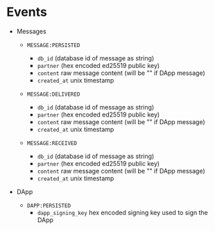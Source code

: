 # Events

- Messages

    - `MESSAGE:PERSISTED`
        - `db_id` (database id of message as string)
        - `partner` (hex encoded ed25519 public key)
        - `content` raw message content (will be "" if DApp message)
        - `created_at` unix timestamp

    - `MESSAGE:DELIVERED`
        - `db_id` (database id of message as string)
        - `partner` (hex encoded ed25519 public key)
        - `content` raw message content (will be "" if DApp message)
        - `created_at` unix timestamp


    - `MESSAGE:RECEIVED`
        - `db_id` (database id of message as string)
        - `partner` (hex encoded ed25519 public key)
        - `content` raw message content (will be "" if DApp message)
        - `created_at` unix timestamp

- DApp

    - `DAPP:PERSISTED`
        - `dapp_signing_key` hex encoded signing key used to sign the DApp